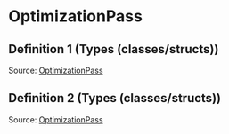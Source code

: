 # OptimizationPass

## Definition 1 (Types (classes/structs))

Source: [OptimizationPass](../csrc/host_ir/pass/optimization_pass.h#L37)

## Definition 2 (Types (classes/structs))

Source: [OptimizationPass](../csrc/preseg_passes/optimization_pass.h#L40)

